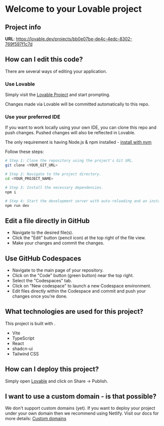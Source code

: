 # Welcome to your Lovable project

## Project info

**URL**: <https://lovable.dev/projects/bb0e07be-de4c-4edc-8302-769f597f1c7d>

## How can I edit this code?

There are several ways of editing your application.

### Use Lovable

Simply visit the [Lovable Project](https://lovable.dev/projects/bb0e07be-de4c-4edc-8302-769f597f1c7d) and start prompting.

Changes made via Lovable will be committed automatically to this repo.

### Use your preferred IDE

If you want to work locally using your own IDE, you can clone this repo and push changes. Pushed changes will also be reflected in Lovable.

The only requirement is having Node.js & npm installed - [install with nvm](https://github.com/nvm-sh/nvm#installing-and-updating)

Follow these steps:

```sh
# Step 1: Clone the repository using the project's Git URL.
git clone <YOUR_GIT_URL>

# Step 2: Navigate to the project directory.
cd <YOUR_PROJECT_NAME>

# Step 3: Install the necessary dependencies.
npm i

# Step 4: Start the development server with auto-reloading and an instant preview.
npm run dev
```

## Edit a file directly in GitHub

- Navigate to the desired file(s).
- Click the "Edit" button (pencil icon) at the top right of the file view.
- Make your changes and commit the changes.

## Use GitHub Codespaces

- Navigate to the main page of your repository.
- Click on the "Code" button (green button) near the top right.
- Select the "Codespaces" tab.
- Click on "New codespace" to launch a new Codespace environment.
- Edit files directly within the Codespace and commit and push your changes once you're done.

## What technologies are used for this project?

This project is built with .

- Vite
- TypeScript
- React
- shadcn-ui
- Tailwind CSS

## How can I deploy this project?

Simply open [Lovable](https://lovable.dev/projects/bb0e07be-de4c-4edc-8302-769f597f1c7d) and click on Share -> Publish.

## I want to use a custom domain - is that possible?

We don't support custom domains (yet). If you want to deploy your project under your own domain then we recommend using Netlify. Visit our docs for more details: [Custom domains](https://docs.lovable.dev/tips-tricks/custom-domain/)

